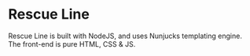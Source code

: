 # Rescue Line

Rescue Line is built with NodeJS, and uses Nunjucks templating engine.
The front-end is pure HTML, CSS & JS.
